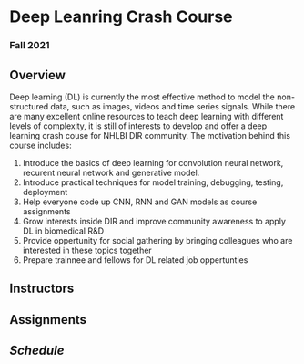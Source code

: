 # Deep Leanring Crash Course
### Fall 2021

## Overview

Deep learning (DL) is currently the most effective method to model the non-structured data, such as images, videos and time series signals. While there are many excellent online resources to teach deep learning with different levels of complexity, it is still of interests to develop and offer a deep learning crash couse for NHLBI DIR community. The motivation behind this course includes:

  1. Introduce the basics of deep learning for convolution neural network, recurent neural network and generative model.
  2. Introduce practical techniques for model training, debugging, testing, deployment
  3. Help everyone code up CNN, RNN and GAN models as course assignments
  4. Grow interests inside DIR and improve community awareness to apply DL in biomedical R&D
  5. Provide oppertunity for social gathering by bringing colleagues who are interested in these topics together
  6. Prepare trainnee and fellows for DL related job oppertunties

## Instructors

## Assignments

## *Schedule*
